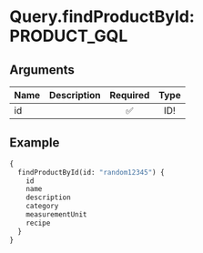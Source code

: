 # Query.findProductById: PRODUCT_GQL
                 
## Arguments
| Name | Description | Required | Type |
| :--- | :---------- | :------: | :--: |
| id |  | ✅ | ID! |
            
## Example
```graphql
{
  findProductById(id: "random12345") {
    id
    name
    description
    category
    measurementUnit
    recipe
  }
}

```